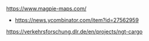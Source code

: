 
https://www.magpie-maps.com/
* https://news.ycombinator.com/item?id=27562959

https://verkehrsforschung.dlr.de/en/projects/ngt-cargo